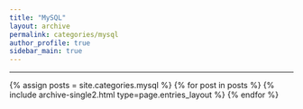 ```yaml
---
title: "MySQL"
layout: archive
permalink: categories/mysql
author_profile: true
sidebar_main: true
---
```


<!-- 공백이 포함되어 있는 카테고리 이름의 경우 site.categories.['a b c'] 이런식으로! -->

***

{% assign posts = site.categories.mysql %}
{% for post in posts %} {% include archive-single2.html type=page.entries_layout %} {% endfor %}
